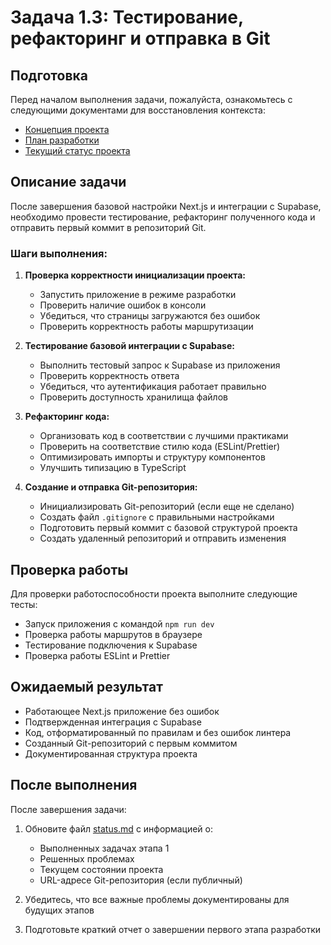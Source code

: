 # Задача 1.3: Тестирование, рефакторинг и отправка в Git

## Подготовка

Перед началом выполнения задачи, пожалуйста, ознакомьтесь с следующими документами для восстановления контекста:
- [Концепция проекта](../docs/bizlevel-concept.md)
- [План разработки](../docs/development-plan.md)
- [Текущий статус проекта](../docs/status.md)

## Описание задачи

После завершения базовой настройки Next.js и интеграции с Supabase, необходимо провести тестирование, рефакторинг полученного кода и отправить первый коммит в репозиторий Git.

### Шаги выполнения:

1. **Проверка корректности инициализации проекта:**
   - Запустить приложение в режиме разработки
   - Проверить наличие ошибок в консоли
   - Убедиться, что страницы загружаются без ошибок
   - Проверить корректность работы маршрутизации

2. **Тестирование базовой интеграции с Supabase:**
   - Выполнить тестовый запрос к Supabase из приложения
   - Проверить корректность ответа
   - Убедиться, что аутентификация работает правильно
   - Проверить доступность хранилища файлов

3. **Рефакторинг кода:**
   - Организовать код в соответствии с лучшими практиками
   - Проверить на соответствие стилю кода (ESLint/Prettier)
   - Оптимизировать импорты и структуру компонентов
   - Улучшить типизацию в TypeScript

4. **Создание и отправка Git-репозитория:**
   - Инициализировать Git-репозиторий (если еще не сделано)
   - Создать файл `.gitignore` с правильными настройками
   - Подготовить первый коммит с базовой структурой проекта
   - Создать удаленный репозиторий и отправить изменения

## Проверка работы

Для проверки работоспособности проекта выполните следующие тесты:
- Запуск приложения с командой `npm run dev`
- Проверка работы маршрутов в браузере
- Тестирование подключения к Supabase
- Проверка работы ESLint и Prettier

## Ожидаемый результат

- Работающее Next.js приложение без ошибок
- Подтвержденная интеграция с Supabase
- Код, отформатированный по правилам и без ошибок линтера
- Созданный Git-репозиторий с первым коммитом
- Документированная структура проекта

## После выполнения

После завершения задачи:
1. Обновите файл [status.md](../docs/status.md) с информацией о:
   - Выполненных задачах этапа 1
   - Решенных проблемах
   - Текущем состоянии проекта
   - URL-адресе Git-репозитория (если публичный)

2. Убедитесь, что все важные проблемы документированы для будущих этапов
3. Подготовьте краткий отчет о завершении первого этапа разработки 